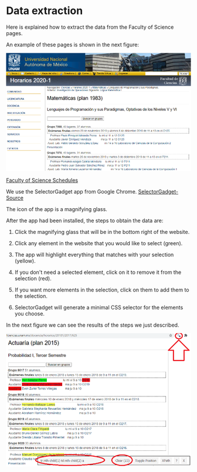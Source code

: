 # Data extraction

Here is explained how to extract the data from the Faculty of Science pages.

An example of these pages is shown in the next figure:

![source_of_info](https://github.com/ArrigoCoen/Faculty_schedule_simulation/blob/master/Figures/Fig_source_of_info.png)

[Faculty of Science Schedules](http://www.fciencias.unam.mx/docencia/horarios/20201/217/607)


We use the SelectorGadget app from Google Chrome. [SelectorGadget-Source](https://chrome.google.com/webstore/detail/selectorgadget/mhjhnkcfbdhnjickkkdbjoemdmbfginb?hl=es)

The icon of the app is a magnifying glass.

After the app had been installed, the steps to obtain the data are:

1. Click the magnifying glass that will be in the bottom right of the website.

2. Click any element in the website that you would like to select (green).

3. The app will highlight everything that matches with your selection (yellow).

4. If you don't need a selected element, click on it to remove it from the selection (red).

5. If you want more elements in the selection, click on them to add them to the selection.

6. SelectorGadget will generate a minimal CSS selector for the elements you choose.


In the next figure we can see the results of the steps we just described.

![alt text](https://github.com/ArrigoCoen/Faculty_schedule_simulation/blob/master/Figures/Fig_SelectorGadget.png)
